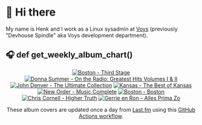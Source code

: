 # 👋 Hi there

My name is Henk and I work as a Linux sysadmin at <a href="https://www.voys.co/about/">Voys</a> (previously "Devhouse Spindle" aka Voys development department).

## 🎧 def get_weekly_album_chart()
<!-- lastfm -->
<p align="center"><a href="https://www.last.fm/music/Boston/Third+Stage"><img src="https://lastfm.freetls.fastly.net/i/u/64s/9e57cdb071e34cc0a64d92b86867ac70.png" title="Boston - Third Stage"></a> <a href="https://www.last.fm/music/Donna+Summer/On+the+Radio:+Greatest+Hits+Volumes+I+&+II"><img src="https://lastfm.freetls.fastly.net/i/u/64s/fcf99eea809c3c2c460d6ed8e7f5e13e.jpg" title="Donna Summer - On the Radio: Greatest Hits Volumes I & II"></a> <a href="https://www.last.fm/music/John+Denver/The+Ultimate+Collection"><img src="https://lastfm.freetls.fastly.net/i/u/64s/a2a0d5c8ac014c0b9667646d7c87ad54.jpg" title="John Denver - The Ultimate Collection"></a> <a href="https://www.last.fm/music/Kansas/The+Best+of+Kansas"><img src="https://lastfm.freetls.fastly.net/i/u/64s/9e79436113d34068a0da6b379f766c4f.jpg" title="Kansas - The Best of Kansas"></a> <a href="https://www.last.fm/music/New+Order/Music+Complete"><img src="https://lastfm.freetls.fastly.net/i/u/64s/01462fe4877c37f1dd997c03e51bf901.png" title="New Order - Music Complete"></a> <a href="https://www.last.fm/music/Boston/Boston"><img src="https://lastfm.freetls.fastly.net/i/u/64s/c88c27c1882542ae880ac063af38d647.png" title="Boston - Boston"></a> <a href="https://www.last.fm/music/Chris+Cornell/Higher+Truth"><img src="https://lastfm.freetls.fastly.net/i/u/64s/a396002093efdccf99838ed5d4773f47.png" title="Chris Cornell - Higher Truth"></a> <a href="https://www.last.fm/music/Gerrie+en+Ron/Alles+Prima+Zo"><img src="https://lastfm.freetls.fastly.net/i/u/64s/bfe00eb170e3a35256bf6054b0dc39f3.png" title="Gerrie en Ron - Alles Prima Zo"></a> </p>

<p align="center">These album covers are updated once a day from <a href="https://www.last.fm/user/hbokh">Last.fm</a> using this <a href="https://github.com/marketplace/actions/lastfm-to-markdown">GitHub Actions workflow</a>.</p>

